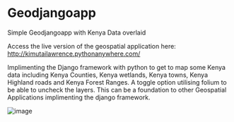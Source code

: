 # Geodjangoapp

Simple Geodjangoapp with Kenya Data overlaid

Access the live version of the geospatial application here: http://kimutailawrence.pythonanywhere.com/

Implimenting the Django framework with python to get to map some Kenya data including Kenya Counties, Kenya wetlands, Kenya towns, Kenya Highland roads and Kenya Forest Ranges. A toggle option utilising folium to be able to uncheck the layers. This can be a foundation to other Geospatial Applications implimenting the django framework.

![image](https://github.com/KimutaiLawrence/Geodjangoapp/assets/96698447/6c5cf127-83b6-4726-8a85-de46834f93fb)

